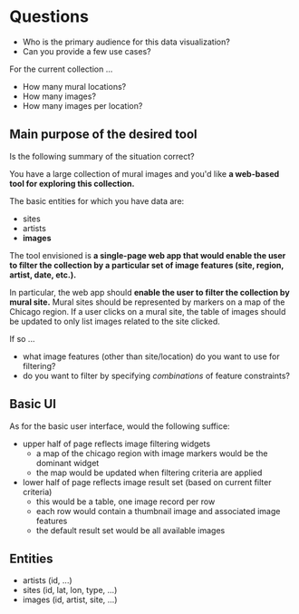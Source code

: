 # Questions

* Who is the primary audience for this data visualization?
* Can you provide a few use cases?

For the current collection ...

* How many mural locations?
* How many images?
* How many images per location?


## Main purpose of the desired tool

Is the following summary of the situation correct?

You have a large collection of mural images and you'd like **a web-based tool for
exploring this collection.**

The basic entities for which you have data are:
* sites
* artists
* **images**

The tool envisioned is **a single-page web app that would enable the user to filter the collection by a particular set of image features (site, region, artist, date, etc.).**

In particular, the web app should **enable the user to filter the collection by mural site.**  Mural sites should be represented by markers on a map of the Chicago region.  If a user clicks on a mural site, the table of images should be updated to only list images related to the site clicked.

If so ...

* what image features (other than site/location) do you want to use 
  for filtering?
* do you want to filter by specifying *combinations* of feature constraints?


## Basic UI

As for the basic user interface, would the following suffice:

* upper half of page reflects image filtering widgets
  * a map of the chicago region with image markers would be the dominant widget
  * the map would be updated when filtering criteria are applied
* lower half of page reflects image result set (based on current filter criteria)
  * this would be a table, one image record per row
  * each row would contain a thumbnail image and associated image features
  * the default result set would be all available images


## Entities

* artists (id, ...)
* sites (id, lat, lon, type, ...)
* images (id, artist, site, ...)
